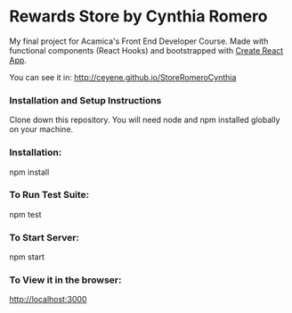 # Rewards Store by Cynthia Romero

My final project for Acamica's Front End Developer Course. Made with functional components (React Hooks) and bootstrapped with [Create React App](https://github.com/facebook/create-react-app). 

You can see it in: http://ceyene.github.io/StoreRomeroCynthia

### Installation and Setup Instructions

Clone down this repository. You will need node and npm installed globally on your machine.

### Installation:

npm install

### To Run Test Suite:

npm test

### To Start Server:

npm start

### To View it in the browser:

[http://localhost:3000](http://localhost:3000)

